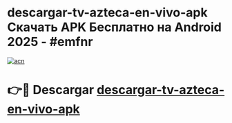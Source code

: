 # descargar-tv-azteca-en-vivo-apk Скачать APK Бесплатно на Android 2025 - #emfnr

[![acn](https://github.com/user-attachments/assets/0f9c940e-d8b0-45ae-aac7-cd30a18b3e1c)](https://apps.freeplayer.one?title=descargar-tv-azteca-en-vivo-apk&ref=9RF)

# 👉🔴 Descargar [descargar-tv-azteca-en-vivo-apk](https://apps.freeplayer.one?title=descargar-tv-azteca-en-vivo-apk&ref=9RF)